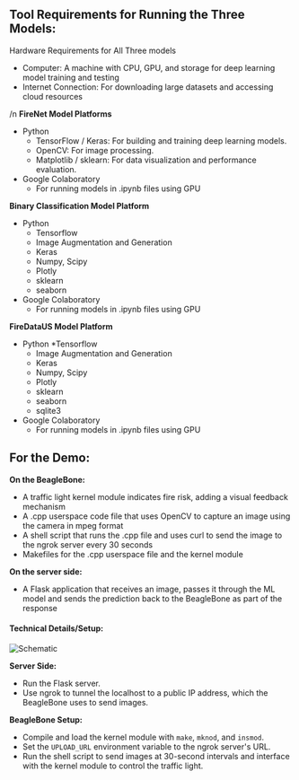 ## Tool Requirements for Running the Three Models:
Hardware Requirements for All Three models
* Computer: A machine with CPU, GPU, and storage for deep learning model training and testing
* Internet Connection: For downloading large datasets and accessing cloud resources

/n
**FireNet Model Platforms**
* Python
	* TensorFlow / Keras: For building and training deep learning models.
	* OpenCV: For image processing.
	* Matplotlib / sklearn: For data visualization and performance evaluation.
* Google Colaboratory
	* For running models in .ipynb files using GPU

**Binary Classification Model Platform**
* Python
	* Tensorflow
	* Image Augmentation and Generation
	* Keras
	* Numpy, Scipy
	* Plotly 
	* sklearn
	* seaborn
 * Google Colaboratory
	* For running models in .ipynb files using GPU
		
		
		
**FireDataUS Model Platform**
* Python
	*Tensorflow
	* Image Augmentation and Generation
	* Keras
	* Numpy, Scipy
	* Plotly 
	* sklearn
	* seaborn
  	* sqlite3
* Google Colaboratory
	* For running models in .ipynb files using GPU
   



## For the Demo:

**On the BeagleBone:**
* A traffic light kernel module indicates fire risk, adding a visual feedback mechanism
* A .cpp userspace code file that uses OpenCV to capture an image using the camera in mpeg format
* A shell script that runs the .cpp file and uses curl to send the image to the ngrok server every 30 seconds
* Makefiles for the .cpp userspace file and the kernel module

**On the server side:**
* A Flask application that receives an image, passes it through the ML model and sends the prediction back to the BeagleBone as part of the response

#### Technical Details/Setup:
![Schematic](https://drive.google.com/uc?id=1jApP6RFEn3w7kXia2cz8iFjxyUz_CIeG)


**Server Side:**
* Run the Flask server.
* Use ngrok to tunnel the localhost to a public IP address, which the BeagleBone uses to send images.

**BeagleBone Setup:**
* Compile and load the kernel module with `make`, `mknod`, and `insmod`.
* Set the `UPLOAD_URL` environment variable to the ngrok server's URL.
* Run the shell script to send images at 30-second intervals and interface with the kernel module to control the traffic light.
